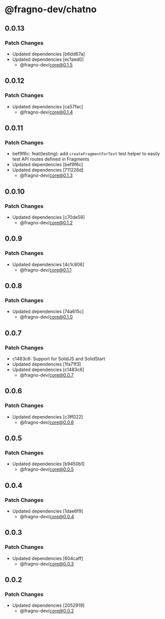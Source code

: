 # @fragno-dev/chatno

## 0.0.13

### Patch Changes

- Updated dependencies [b6dd67a]
- Updated dependencies [ec1aed0]
  - @fragno-dev/core@0.1.5

## 0.0.12

### Patch Changes

- Updated dependencies [ca57fac]
  - @fragno-dev/core@0.1.4

## 0.0.11

### Patch Changes

- bef9f6c: feat(testing): add `createFragmentForTest` test helper to easily test API routes defined
  in Fragments
- Updated dependencies [bef9f6c]
- Updated dependencies [711226d]
  - @fragno-dev/core@0.1.3

## 0.0.10

### Patch Changes

- Updated dependencies [c70de59]
  - @fragno-dev/core@0.1.2

## 0.0.9

### Patch Changes

- Updated dependencies [4c1c806]
  - @fragno-dev/core@0.1.1

## 0.0.8

### Patch Changes

- Updated dependencies [74a615c]
  - @fragno-dev/core@0.1.0

## 0.0.7

### Patch Changes

- c1483c6: Support for SolidJS and SolidStart
- Updated dependencies [1fa71f3]
- Updated dependencies [c1483c6]
  - @fragno-dev/core@0.0.7

## 0.0.6

### Patch Changes

- Updated dependencies [c3ff022]
  - @fragno-dev/core@0.0.6

## 0.0.5

### Patch Changes

- Updated dependencies [b9450b1]
  - @fragno-dev/core@0.0.5

## 0.0.4

### Patch Changes

- Updated dependencies [1dae6f9]
  - @fragno-dev/core@0.0.4

## 0.0.3

### Patch Changes

- Updated dependencies [604caff]
  - @fragno-dev/core@0.0.3

## 0.0.2

### Patch Changes

- Updated dependencies [2052919]
  - @fragno-dev/core@0.0.2
